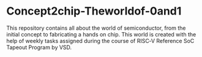 # Concept2chip-Theworldof-0and1
This repository contains all about the world of semiconductor, from the initial concept to fabricating a hands on chip. This world is created with the help of weekly tasks assigned during the course of RISC‑V Reference SoC Tapeout Program by VSD.

